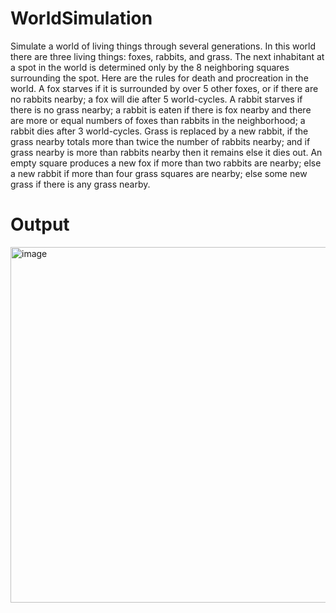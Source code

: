 # WorldSimulation
Simulate a world of living things through several generations. In this world there are three living things: foxes, rabbits, and grass. 
The next inhabitant at a spot in the world is determined only by the 8 neighboring squares surrounding the spot. Here are the rules for death and procreation in the world.
A fox starves if it is surrounded by over 5 other foxes, or if there are no rabbits nearby; a fox will die after 5 world-cycles.
A rabbit starves if there is no grass nearby; a rabbit is eaten if there is fox nearby and there are more or equal numbers of foxes than rabbits in the neighborhood; a rabbit dies after 3 world-cycles.
Grass is replaced by a new rabbit, if the grass nearby totals more than twice the number of rabbits nearby; and if grass nearby is more than rabbits nearby then it remains else it dies out.
An empty square produces a new fox if more than two rabbits are nearby; else a new rabbit if more than four grass squares are nearby; else some new grass if there is any grass nearby.
# Output
<img width="569" alt="image" src="https://github.com/Akuskea/WorldSimulation/assets/102030185/f5e80857-a956-4bae-9005-c4bfcd3cf670">


